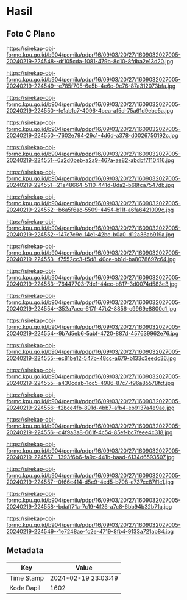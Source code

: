 # Hasil

## Foto C Plano

https://sirekap-obj-formc.kpu.go.id/b904/pemilu/pdpr/16/09/03/20/27/1609032027005-20240219-224548--df105cda-1081-479b-8d10-8fdba2e13d20.jpg

https://sirekap-obj-formc.kpu.go.id/b904/pemilu/pdpr/16/09/03/20/27/1609032027005-20240219-224549--e785f705-6e5b-4e6c-9c76-87a312073bfa.jpg

https://sirekap-obj-formc.kpu.go.id/b904/pemilu/pdpr/16/09/03/20/27/1609032027005-20240219-224550--fe1ab1c7-4096-4bea-af5d-75a61d9ebe5a.jpg

https://sirekap-obj-formc.kpu.go.id/b904/pemilu/pdpr/16/09/03/20/27/1609032027005-20240219-224550--7602e794-29c1-4d6d-a378-d0026750192c.jpg

https://sirekap-obj-formc.kpu.go.id/b904/pemilu/pdpr/16/09/03/20/27/1609032027005-20240219-224551--6a2d0beb-a2a9-467a-ae82-abdbf7110416.jpg

https://sirekap-obj-formc.kpu.go.id/b904/pemilu/pdpr/16/09/03/20/27/1609032027005-20240219-224551--21e48664-5110-441d-8da2-b68fca7547db.jpg

https://sirekap-obj-formc.kpu.go.id/b904/pemilu/pdpr/16/09/03/20/27/1609032027005-20240219-224552--b6a5f6ac-5509-4454-b11f-a6fa6421009c.jpg

https://sirekap-obj-formc.kpu.go.id/b904/pemilu/pdpr/16/09/03/20/27/1609032027005-20240219-224552--147c7c9c-14e1-42bc-b0a0-d12a36ab919a.jpg

https://sirekap-obj-formc.kpu.go.id/b904/pemilu/pdpr/16/09/03/20/27/1609032027005-20240219-224553--f7552cc3-f5d8-40ce-bb1d-ba8078697c64.jpg

https://sirekap-obj-formc.kpu.go.id/b904/pemilu/pdpr/16/09/03/20/27/1609032027005-20240219-224553--76447703-7de1-44ec-b817-3d0074d583e3.jpg

https://sirekap-obj-formc.kpu.go.id/b904/pemilu/pdpr/16/09/03/20/27/1609032027005-20240219-224554--352a7aec-617f-47b2-8856-c9969e8800c1.jpg

https://sirekap-obj-formc.kpu.go.id/b904/pemilu/pdpr/16/09/03/20/27/1609032027005-20240219-224554--9b7d5eb6-5abf-4720-887d-457639962e76.jpg

https://sirekap-obj-formc.kpu.go.id/b904/pemilu/pdpr/16/09/03/20/27/1609032027005-20240219-224555--ec81be12-547b-48cc-a679-b133c3eedc36.jpg

https://sirekap-obj-formc.kpu.go.id/b904/pemilu/pdpr/16/09/03/20/27/1609032027005-20240219-224555--a430cdab-1cc5-4986-87c7-f96a85578fcf.jpg

https://sirekap-obj-formc.kpu.go.id/b904/pemilu/pdpr/16/09/03/20/27/1609032027005-20240219-224556--f2bce4fb-891d-4bb7-afb4-eb9137a4e9ae.jpg

https://sirekap-obj-formc.kpu.go.id/b904/pemilu/pdpr/16/09/03/20/27/1609032027005-20240219-224556--c4f9a3a8-661f-4c54-85ef-bc7feee4c318.jpg

https://sirekap-obj-formc.kpu.go.id/b904/pemilu/pdpr/16/09/03/20/27/1609032027005-20240219-224557--1393f6b6-fa9c-441b-baad-6134d6593507.jpg

https://sirekap-obj-formc.kpu.go.id/b904/pemilu/pdpr/16/09/03/20/27/1609032027005-20240219-224557--0f66e414-d5e9-4ed5-b708-e737cc87f1c1.jpg

https://sirekap-obj-formc.kpu.go.id/b904/pemilu/pdpr/16/09/03/20/27/1609032027005-20240219-224558--bdaff71a-7c19-4f26-a7c8-6bb94b32b71a.jpg

https://sirekap-obj-formc.kpu.go.id/b904/pemilu/pdpr/16/09/03/20/27/1609032027005-20240219-224549--1e7248ae-fc2e-4719-8fb4-9133a721ab84.jpg


## Metadata

| Key        | Value               |
| ---------- | ------------------- |
| Time Stamp | 2024-02-19 23:03:49 |
| Kode Dapil | 1602                |



